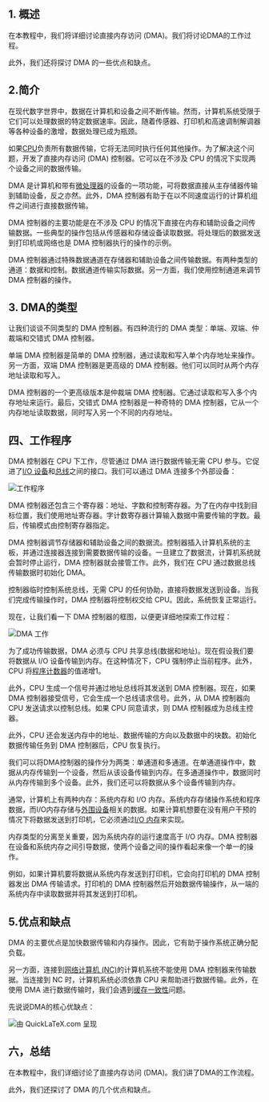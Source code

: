 ## 1. 概述

在本教程中，我们将详细讨论直接内存访问 (DMA)。我们将讨论DMA的工作过程。

此外，我们还将探讨 DMA 的一些优点和缺点。

## 2.简介

在现代数字世界中，数据在计算机和设备之间不断传输。然而，计算机系统受限于它们可以处理数据的特定数据速率。因此，随着传感器、打印机和高速调制解调器等各种设备的激增，数据处理已成为瓶颈。

如果[CPU](https://www.baeldung.com/cs/cpu-guide)负责所有数据传输，它将无法同时执行任何其他操作。为了解决这个问题，开发了直接内存访问 (DMA) 控制器。它可以在不涉及 CPU 的情况下实现两个设备之间的数据传输。

DMA 是计算机和带有[微处理器](https://en.wikipedia.org/wiki/Microprocessor)的设备的一项功能，可将数据直接从主存储器传输到辅助设备，反之亦然。此外，DMA 控制器有助于在以不同速度运行的计算机组件之间进行直接数据传输。

DMA 控制器的主要功能是在不涉及 CPU 的情况下直接在内存和辅助设备之间传输数据。一些典型的操作包括从传感器和存储设备读取数据。将处理后的数据发送到打印机或网络也是 DMA 控制器执行的操作的示例。

DMA 控制器通过特殊数据通道在存储器和辅助设备之间传输数据。有两种类型的通道：数据和控制。数据通道传输实际数据。另一方面，我们使用控制通道来调节 DMA 控制器的操作。

## 3. DMA的类型

让我们谈谈不同类型的 DMA 控制器。有四种流行的 DMA 类型：单端、双端、仲裁端和交错式 DMA 控制器。

单端 DMA 控制器是简单的 DMA 控制器，通过读取和写入单个内存地址来操作。另一方面，双端 DMA 控制器是更高级的 DMA 控制器。他们可以同时从两个内存地址读取和写入。

DMA 控制器的一个更高级版本是仲裁端 DMA 控制器。它通过读取和写入多个内存地址来运行。最后，交错式 DMA 控制器是一种奇特的 DMA 控制器，它从一个内存地址读取数据，同时写入另一个不同的内存地址。

## 四、工作程序

DMA 控制器在 CPU 下工作，尽管通过 DMA 进行数据传输无需 CPU 参与。它促进了[I/O 设备](https://www.baeldung.com/cs/io-management)和[总线](https://en.wikipedia.org/wiki/Bus_(computing))之间的接口。我们可以通过 DMA 连接多个外部设备：

![工作程序](https://www.baeldung.com/wp-content/uploads/sites/4/2022/11/asasdasd.drawio-1.png)

DMA 控制器还包含三个寄存器：地址、字数和控制寄存器。为了在内存中找到目标位置，我们使用地址寄存器。字计数寄存器计算输入数据中需要传输的字数。最后，传输模式由控制寄存器指定。

DMA 控制器调节存储器和辅助设备之间的数据流。控制器插入计算机系统的主板，并通过连接器连接到需要数据传输的设备。一旦建立了数据流，计算机系统就会暂时停止运行，DMA 控制器就会接管工作。此外，我们在 CPU 通过数据总线传输数据时初始化 DMA。

控制器临时控制系统总线，无需 CPU 的任何协助，直接将数据发送到设备。当我们完成传输操作时，DMA 控制器将控制权交给 CPU。因此，系统恢复正常运行。

现在，让我们看一下 DMA 控制器的框图，以便更详细地探索工作过程：

![DMA 工作](https://www.baeldung.com/wp-content/uploads/sites/4/2022/11/DMA-WORKS.drawio-1.png)

为了成功传输数据，DMA 必须与 CPU 共享总线(数据和地址)。现在假设我们要将数据从 I/O 设备传输到内存。在这种情况下，CPU 强制停止当前程序。此外，CPU 将[程序计数器](https://www.baeldung.com/cs/os-program-counter-vs-instruction-register)的值递增1。

此外，CPU 生成一个信号并通过地址总线将其发送到 DMA 控制器。现在，如果 DMA 控制器接受信号，它会生成一个总线请求信号。此外，从 DMA 控制器向 CPU 发送请求以控制总线。如果 CPU 同意请求，则 DMA 控制器成为总线主控器。

此外，CPU 还会发送内存中的地址、数据传输的方向以及数据中的块数。初始化数据传输任务到 DMA 控制器后，CPU 恢复执行。

我们可以将DMA控制器的操作分为两类：单通道和多通道。在单通道操作中，数据从内存传输到一个设备，然后从该设备传输到内存。在多通道操作中，数据同时从内存传输到多个设备。此外，我们还可以将数据从多个设备传输到内存。

通常，计算机上有两种内存：系统内存和 I/O 内存。系统内存存储操作系统和程序数据，而I/O内存存储与[外围设备](https://en.wikipedia.org/wiki/Peripheral)相关的数据。如果计算机想要在没有用户干预的情况下将数据发送到打印机，它必须通过[I/O 内存](https://www.baeldung.com/cs/memory-mapped-vs-isolated-io)来实现。

内存类型的分离至关重要，因为系统内存的运行速度高于 I/O 内存。DMA 控制器在设备和系统内存之间引导数据，使两个设备之间的操作看起来像一个单一的操作。

例如，如果计算机要将数据从系统内存发送到打印机，它会向打印机的 DMA 控制器发出 DMA 传输请求。打印机的 DMA 控制器然后开始数据传输操作，从一端的系统内存中读取数据并将其发送到打印机。

## 5.优点和缺点

DMA 的主要优点是加快数据传输和内存操作。因此，它有助于操作系统正确分配负载。

另一方面，连接到[网络计算机 (NC)](https://en.wikipedia.org/wiki/Network_Computer)的计算机系统不能使用 DMA 控制器来传输数据。当连接到 NC 时，计算机系统必须依靠 CPU 来帮助进行数据传输。此外，在使用 DMA 进行数据传输时，我们会遇到[缓存一致性](https://en.wikipedia.org/wiki/Cache_coherence)问题。

先说说DMA的核心优缺点：

![由 QuickLaTeX.com 呈现](https://www.baeldung.com/wp-content/ql-cache/quicklatex.com-f73f933d165ae33e147c17bb87656c8d_l3.svg)

## 六，总结

在本教程中，我们详细讨论了直接内存访问 (DMA)。我们讲了DMA的工作流程。

此外，我们还探讨了 DMA 的几个优点和缺点。